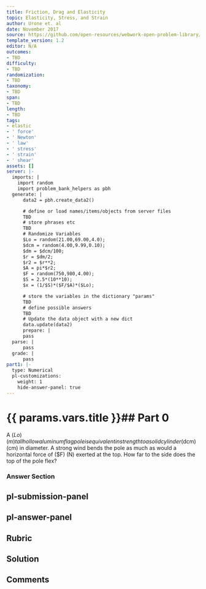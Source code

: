 ```yaml
---
title: Friction, Drag and Elasticity
topic: Elasticity, Stress, and Strain
author: Urone et. al
date: November 2017
source: https://github.com/open-resources/webwork-open-problem-library/tree/master/Contrib/BrockPhysics/College_Physics_Urone/5.Friction_Drag_and_Elasticity/5-03.Elasticity.Stress_and_Strain/NU_U17_05_03_006.pg
template_version: 1.2
editor: N/A
outcomes:
- TBD
difficulty:
- TBD
randomization:
- TBD
taxonomy:
- TBD
span:
- TBD
length:
- TBD
tags:
- elastic
- ' force'
- ' Newton'
- ' law'
- ' stress'
- ' strain'
- ' shear'
assets: []
server: |-
  imports: |
    import random
    import problem_bank_helpers as pbh
  generate: |
      data2 = pbh.create_data2()

      # define or load names/items/objects from server files
      TBD
      # store phrases etc
      TBD
      # Randomize Variables
      $Lo = random(21.00,69.00,4.0);
      $dcm = random(4.00,9.99,0.10);
      $dm = $dcm/100;
      $r = $dm/2;
      $r2 = $r**2;
      $A = pi*$r2;
      $F = random(750,980,4.00);
      $S = 2.5*(10**10);
      $x = (1/$S)*($F/$A)*($Lo);

      # store the variables in the dictionary "params"
      TBD
      # define possible answers
      TBD
      # Update the data object with a new dict
      data.update(data2)
      prepare: |
      pass
  parse: |
      pass
  grade: |
      pass
part1: |-
  type: Numerical
  pl-customizations:
    weight: 1
    hide-answer-panel: true
---
```


# {{ params.vars.title }}## Part 0 
A ($Lo) (m) tall hollow aluminum flagpole is equivalent in strength to a solid cylinder ($dcm) (cm) in diameter. A strong wind bends the pole as much as would a horizontal force of ($F) (N) exerted at the top. How far to the side does the top of the pole flex? 


### Answer Section 


## pl-submission-panel 


## pl-answer-panel 


## Rubric 


## Solution 


## Comments 


